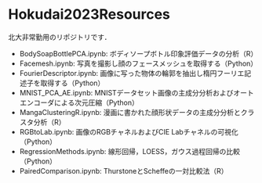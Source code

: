 # Hokudai2023Resources
北大非常勤用のリポジトリです．

* BodySoapBottlePCA.ipynb: ボディソープボトル印象評価データの分析（R）  
* Facemesh.ipynb: 写真を撮影し顔のフェースメッシュを取得する（Python）  
* FourierDescriptor.ipynb: 画像に写った物体の輪郭を抽出し楕円フーリエ記述子を取得する（Python）  
* MNIST_PCA_AE.ipynb: MNISTデータセット画像の主成分分析およびオートエンコーダによる次元圧縮（Python）  
* MangaClusteringR.ipynb: 漫画に書かれた顔形状データの主成分分析とクラスタ分析（R）  
* RGBtoLab.ipynb: 画像のRGBチャネルおよびCIE Labチャネルの可視化（Python）    
* RegressionMethods.ipynb: 線形回帰，LOESS，ガウス過程回帰の比較（Python）  
* PairedComparison.ipynb: ThurstoneとScheffeの一対比較法（R）   
